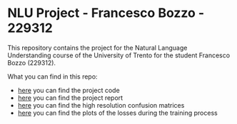 # NLU Project - Francesco Bozzo - 229312

This repository contains the project for the Natural Language Understanding course of the University of Trento for the student Francesco Bozzo (229312).

What you can find in this repo:
- [here](https://github.com/francescobozzo/NLU/blob/main/project.ipynb) you can find the project code
- [here](https://github.com/francescobozzo/NLU/blob/main/report/report.pdf) you can find the project report
- [here](https://github.com/francescobozzo/NLU/tree/main/cm) you can find the high resolution confusion matrices
- [here](https://github.com/francescobozzo/NLU/tree/main/loss) you can find the plots of the losses during the training process
